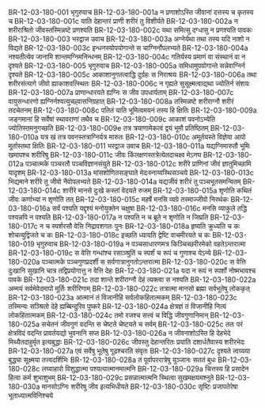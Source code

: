 BR-12-03-180-001  भृगुरुवाच
BR-12-03-180-001a न प्रणाशोऽस्ति जीवानां दत्तस्य च कृतस्य च
BR-12-03-180-001c याति देहान्तरं प्राणी शरीरं तु विशीर्यते
BR-12-03-180-002a न शरीराश्रितो जीवस्तस्मिन्नष्टे प्रणश्यति
BR-12-03-180-002c यथा समित्सु दग्धासु न प्रणश्यति पावकः
BR-12-03-180-003  भरद्वाज उवाच
BR-12-03-180-003a अग्नेर्यथा तथा तस्य यदि नाशो न विद्यते
BR-12-03-180-003c इन्धनस्योपयोगान्ते स चाग्निर्नोपलभ्यते
BR-12-03-180-004a नश्यतीत्येव जानामि शान्तमग्निमनिन्धनम्
BR-12-03-180-004c गतिर्यस्य प्रमाणं वा संस्थानं वा न दृश्यते
BR-12-03-180-005  भृगुरुवाच
BR-12-03-180-005a समिधामुपयोगान्ते सन्नेवाग्निर्न दृश्यते
BR-12-03-180-005c आकाशानुगतत्वाद्धि दुर्ग्रहः स निराश्रयः
BR-12-03-180-006a तथा शरीरसंत्यागे जीवो ह्याकाशवत्स्थितः
BR-12-03-180-006c न गृह्यते सुसूक्ष्मत्वाद्यथा ज्योतिर्न संशयः
BR-12-03-180-007a प्राणान्धारयते ह्यग्निः स जीव उपधार्यताम्
BR-12-03-180-007c वायुसन्धारणो ह्यग्निर्नश्यत्युच्छ्वासनिग्रहात्
BR-12-03-180-008a तस्मिन्नष्टे शरीराग्नौ शरीरं तदचेतनम्
BR-12-03-180-008c पतितं याति भूमित्वमयनं तस्य हि क्षितिः
BR-12-03-180-009a जङ्गमानां हि सर्वेषां स्थावराणां तथैव च
BR-12-03-180-009c आकाशं पवनोऽभ्येति ज्योतिस्तमनुगच्छति
BR-12-03-180-009e तत्र त्रयाणामेकत्वं द्वयं भूमौ प्रतिष्ठितम्
BR-12-03-180-010a यत्र खं तत्र पवनस्तत्राग्निर्यत्र मारुतः
BR-12-03-180-010c अमूर्तयस्ते विज्ञेया आपो मूर्तास्तथा क्षितिः
BR-12-03-180-011  भरद्वाज उवाच
BR-12-03-180-011a यद्यग्निमारुतौ भूमिः खमापश्च शरीरिषु
BR-12-03-180-011c जीवः किंलक्षणस्तत्रेत्येतदाचक्ष्व मेऽनघ
BR-12-03-180-012a पञ्चात्मके पञ्चरतौ पञ्चविज्ञानसंयुते
BR-12-03-180-012c शरीरे प्राणिनां जीवं ज्ञातुमिच्छामि यादृशम्
BR-12-03-180-013a मांसशोणितसङ्घाते मेदःस्नाय्वस्थिसञ्चये
BR-12-03-180-013c भिद्यमाने शरीरे तु जीवो नैवोपलभ्यते
BR-12-03-180-014a यद्यजीवं शरीरं तु पञ्चभूतसमन्वितम्
BR-12-03-180-014c शारीरे मानसे दुःखे कस्तां वेदयते रुजम्
BR-12-03-180-015a शृणोति कथितं जीवः कर्णाभ्यां न शृणोति तत्
BR-12-03-180-015c महर्षे मनसि व्यग्रे तस्माज्जीवो निरर्थकः
BR-12-03-180-016a सर्वं पश्यति यद्दृश्यं मनोयुक्तेन चक्षुषा
BR-12-03-180-016c मनसि व्याकुले तद्धि पश्यन्नपि न पश्यति
BR-12-03-180-017a न पश्यति न च ब्रूते न शृणोति न जिघ्रति
BR-12-03-180-017c न च स्पर्शरसौ वेत्ति निद्रावशगतः पुनः
BR-12-03-180-018a हृष्यति क्रुध्यति च कः शोचत्युद्विजते च कः
BR-12-03-180-018c इच्छति ध्यायति द्वेष्टि वाचमीरयते च कः
BR-12-03-180-019  भृगुरुवाच
BR-12-03-180-019a न पञ्चसाधारणमत्र किञ्चिच्छरीरमेको वहतेऽन्तरात्मा
BR-12-03-180-019c स वेत्ति गन्धांश्च रसाञ्श्रुतिं च स्पर्शं च रूपं च गुणाश्च येऽन्ये
BR-12-03-180-020a पञ्चात्मके पञ्चगुणप्रदर्शी स सर्वगात्रानुगतोऽन्तरात्मा
BR-12-03-180-020c स वेत्ति दुःखानि सुखानि चात्र तद्विप्रयोगात्तु न वेत्ति देहः
BR-12-03-180-021a यदा न रूपं न स्पर्शो नोष्मभावश्च पावके
BR-12-03-180-021c तदा शान्ते शरीराग्नौ देहं त्यक्त्वा स नश्यति
BR-12-03-180-022a अम्मयं सर्वमेवेदमापो मूर्तिः शरीरिणाम्
BR-12-03-180-022c तत्रात्मा मानसो ब्रह्मा सर्वभूतेषु लोककृत्
BR-12-03-180-023a आत्मानं तं विजानीहि सर्वलोकहितात्मकम्
BR-12-03-180-023c तस्मिन्यः सञ्श्रितो देहे ह्यब्बिन्दुरिव पुष्करे
BR-12-03-180-024a क्षेत्रज्ञं तं विजानीहि नित्यं लोकहितात्मकम्
BR-12-03-180-024c तमो रजश्च सत्त्वं च विद्धि जीवगुणानिमान्
BR-12-03-180-025a सचेतनं जीवगुणं वदन्ति स चेष्टते चेष्टयते च सर्वम्
BR-12-03-180-025c ततः परं क्षेत्रविदं वदन्ति प्रावर्तयद्यो भुवनानि सप्त
BR-12-03-180-026a न जीवनाशोऽस्ति हि देहभेदे मिथ्यैतदाहुर्मृत इत्यबुद्धाः
BR-12-03-180-026c जीवस्तु देहान्तरितः प्रयाति दशार्धतैवास्य शरीरभेदः
BR-12-03-180-027a एवं सर्वेषु भूतेषु गूढश्चरति संवृतः
BR-12-03-180-027c दृश्यते त्वग्र्यया बुद्ध्या सूक्ष्मया तत्त्वदर्शिभिः
BR-12-03-180-028a तं पूर्वापररात्रेषु युञ्जानः सततं बुधः
BR-12-03-180-028c लघ्वाहारो विशुद्धात्मा पश्यत्यात्मानमात्मनि
BR-12-03-180-029a चित्तस्य हि प्रसादेन हित्वा कर्म शुभाशुभम्
BR-12-03-180-029c प्रसन्नात्मात्मनि स्थित्वा सुखमक्षयमश्नुते
BR-12-03-180-030a मानसोऽग्निः शरीरेषु जीव इत्यभिधीयते
BR-12-03-180-030c सृष्टिः प्रजापतेरेषा भूताध्यात्मविनिश्चये

